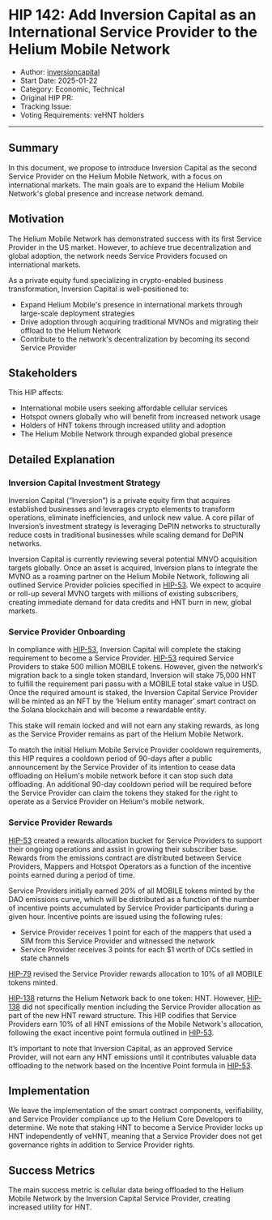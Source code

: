 # HIP 142: Add Inversion Capital as an International Service Provider to the Helium Mobile Network
 
- Author: [inversioncapital](https://github.com/inversioncapital)
- Start Date: 2025-01-22
- Category: Economic, Technical
- Original HIP PR: <!-- leave this empty; maintainer will fill in ID of this pull request -->
- Tracking Issue: <!-- leave this empty; maintainer will fill in ID of this pull request -->
- Voting Requirements: veHNT holders

---


## Summary

In this document, we propose to introduce Inversion Capital as the second Service Provider on the Helium Mobile Network, with a focus on international markets. The main goals are to expand the Helium Mobile Network's global presence and increase network demand.

## Motivation

The Helium Mobile Network has demonstrated success with its first Service Provider in the US market. However, to achieve true decentralization and global adoption, the network needs Service Providers focused on international markets. 

As a private equity fund specializing in crypto-enabled business transformation, Inversion Capital is well-positioned to:
- Expand Helium Mobile's presence in international markets through large-scale deployment strategies
- Drive adoption through acquiring traditional MVNOs and migrating their offload to the Helium Network
- Contribute to the network's decentralization by becoming its second Service Provider

## Stakeholders

This HIP affects:
- International mobile users seeking affordable cellular services
- Hotspot owners globally who will benefit from increased network usage
- Holders of HNT tokens through increased utility and adoption
- The Helium Mobile Network through expanded global presence

## Detailed Explanation

### Inversion Capital Investment Strategy

Inversion Capital (“Inversion”) is a private equity firm that acquires established businesses and leverages crypto elements to transform operations, eliminate inefficiencies, and unlock new value. A core pillar of Inversion’s investment strategy is leveraging DePIN networks to structurally reduce costs in traditional businesses while scaling demand for DePIN networks.

Inversion Capital is currently reviewing several potential MNVO acquisition targets globally. Once an asset is acquired, Inversion plans to integrate the MVNO as a roaming partner on the Helium Mobile Network, following all outlined Service Provider policies specified in [HIP-53][hip-53]. We expect to acquire or roll-up several MVNO targets with millions of existing subscribers, creating immediate demand for data credits and HNT burn in new, global markets.

### Service Provider Onboarding

In compliance with [HIP-53][hip-53], Inversion Capital will complete the staking requirement to become a Service Provider. [HIP-53][hip-53] required Service Providers to stake 500 million MOBILE tokens. However, given the network’s migration back to a single token standard, Inversion will stake 75,000 HNT to fulfill the requirement pari passu with a MOBILE total stake value in USD. Once the required amount is staked, the Inversion Capital Service Provider will be minted as an NFT by the ‘Helium entity manager’ smart contract on the Solana blockchain and will become a rewardable entity.

This stake will remain locked and will not earn any staking rewards, as long as the Service Provider remains as part of the Helium Mobile Network.

To match the initial Helium Mobile Service Provider cooldown requirements, this HIP requires a cooldown period of 90-days after a public announcement by the Service Provider of its intention to cease data offloading on Helium's mobile network before it can stop such data offloading. An additional 90-day cooldown period will be required before the Service Provider can claim the tokens they staked for the right to operate as a Service Provider on Helium's mobile network.

### Service Provider Rewards

[HIP-53][hip-53] created a rewards allocation bucket for Service Providers to support their ongoing operations and assist in growing their subscriber base. Rewards from the emissions contract are distributed between Service Providers, Mappers and Hotspot Operators as a function of the incentive points earned during a period of time.

Service Providers initially earned 20% of all MOBILE tokens minted by the DAO emissions curve, which will be distributed as a function of the number of incentive points accumulated by Service Provider participants during a given hour. Incentive points are issued using the following rules:
- Service Provider receives 1 point for each of the mappers that used a SIM from this Service Provider and witnessed the network
- Service Provider receives 3 points for each $1 worth of DCs settled in state channels

[HIP-79][hip-79] revised the Service Provider rewards allocation to 10% of all MOBILE tokens minted.

[HIP-138][hip-138] returns the Helium Network back to one token: HNT. However, [HIP-138][hip-138] did not specifically mention including the Service Provider allocation as part of the new HNT reward structure. This HIP codifies that Service Providers earn 10% of all HNT emissions of the Mobile Network's allocation, following the exact incentive point formula outlined in [HIP-53][hip-53].

It’s important to note that Inversion Capital, as an approved Service Provider, will not earn any HNT emissions until it contributes valuable data offloading to the network based on the Incentive Point formula in [HIP-53][hip-53].

## Implementation

We leave the implementation of the smart contract components, verifiability, and Service Provider compliance up to the Helium Core Developers to determine. We note that staking HNT to become a Service Provider locks up HNT independently of veHNT, meaning that a Service Provider does not get governance rights in addition to Service Provider rights.

## Success Metrics

The main success metric is cellular data being offloaded to the Helium Mobile Network by the Inversion Capital Service Provider, creating increased utility for HNT.


[hip-53]: ./0053-mobile-dao.md
[hip-79]: ./0079-mobile-poc-mappers-rewards.md
[hip-138]: ./0138-return-to-hnt.md
